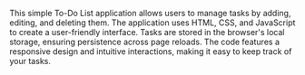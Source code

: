 This simple To-Do List application allows users to manage tasks by adding, editing, and deleting them. The application uses HTML, CSS, and JavaScript to create a user-friendly interface. Tasks are stored in the browser's local storage, ensuring persistence across page reloads. The code features a responsive design and intuitive interactions, making it easy to keep track of your tasks.
